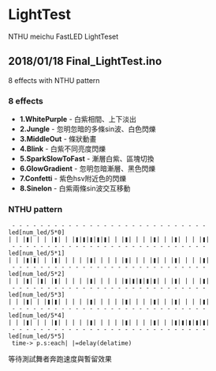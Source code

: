 # LightTest
NTHU meichu FastLED LightTeset

## 2018/01/18 Final_LightTest.ino
8 effects with NTHU pattern
### 8 effects
* **1.WhitePurple** - 白紫相間、上下淡出
* **2.Jungle** - 忽明忽暗的多條sin波、白色閃爍
* **3.MiddleOut** - 條狀動畫
* **4.Blink** - 白紫不同亮度閃爍
* **5.SparkSlowToFast** - 漸層白紫、區塊切換
* **6.GlowGradient** - 忽明忽暗漸層、黑色閃爍
* **7.Confetti** - 紫色hsv附近色的閃爍
* **8.Sinelon** - 白紫兩條sin波交互移動
### NTHU pattern
```
 - - - - - - - - - - - - - - - - - - - - - - - - - - - -  led[num_led/5*0]
| | |❚| | | |❚| | |❚|❚|❚|❚|❚| | |❚| | | |❚| | |❚| | | |❚|
 - - - - - - - - - - - - - - - - - - - - - - - - - - - -  led[num_led/5*1]
| | |❚|❚| | |❚| | | | |❚| | | | |❚| | | |❚| | |❚| | | |❚|
 - - - - - - - - - - - - - - - - - - - - - - - - - - - -  led[num_led/5*2]
| | |❚| |❚| |❚| | | | |❚| | | | |❚|❚|❚|❚|❚| | |❚| | | |❚|
 - - - - - - - - - - - - - - - - - - - - - - - - - - - -  led[num_led/5*3]
| | |❚| | |❚|❚| | | | |❚| | | | |❚| | | |❚| | |❚| | | |❚| 
 - - - - - - - - - - - - - - - - - - - - - - - - - - - -  led[num_led/5*4]
| | |❚| | | |❚| | | | |❚| | | | |❚| | | |❚| | |❚|❚|❚|❚|❚|
 - - - - - - - - - - - - - - - - - - - - - - - - - - - -  led[num_led/5*5]
 time-> p.s:each| |=delay(delatime)
 ```
 等待測試舞者奔跑速度與暫留效果
